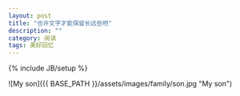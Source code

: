 ```yaml
---
layout: post
title: "也许文字才能保留长远些吧"
description: ""
category: 阅读
tags: 美好回忆
---
```

{% include JB/setup %}

![My son]({{ BASE_PATH }}/assets/images/family/son.jpg "My son")

